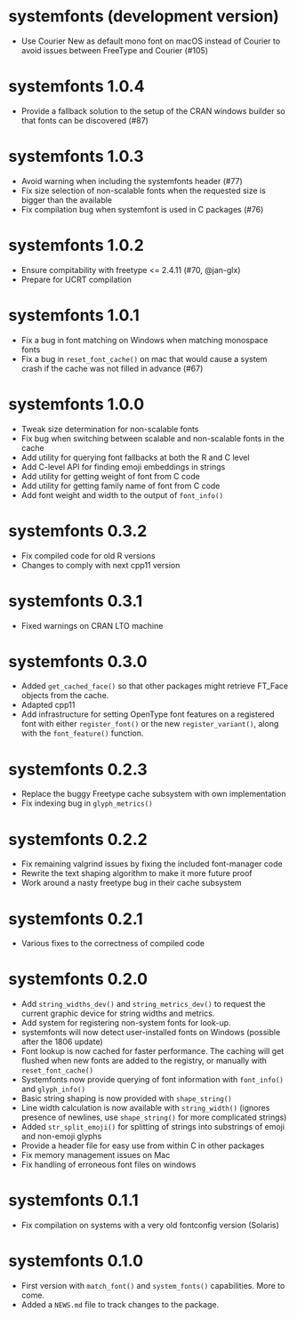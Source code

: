 # systemfonts (development version)

* Use Courier New as default mono font on macOS instead of Courier to avoid 
  issues between FreeType and Courier (#105)

# systemfonts 1.0.4

* Provide a fallback solution to the setup of the CRAN windows builder so that
  fonts can be discovered (#87)

# systemfonts 1.0.3

* Avoid warning when including the systemfonts header (#77)
* Fix size selection of non-scalable fonts when the requested size is bigger 
  than the available
* Fix compilation bug when systemfont is used in C packages (#76)

# systemfonts 1.0.2

* Ensure compitability with freetype <= 2.4.11 (#70, @jan-glx)
* Prepare for UCRT compilation

# systemfonts 1.0.1

* Fix a bug in font matching on Windows when matching monospace fonts
* Fix a bug in `reset_font_cache()` on mac that would cause a system crash if 
  the cache was not filled in advance (#67)

# systemfonts 1.0.0

* Tweak size determination for non-scalable fonts
* Fix bug when switching between scalable and non-scalable fonts in the cache
* Add utility for querying font fallbacks at both the R and C level
* Add C-level API for finding emoji embeddings in strings
* Add utility for getting weight of font from C code
* Add utility for getting family name of font from C code
* Add font weight and width to the output of `font_info()`

# systemfonts 0.3.2

* Fix compiled code for old R versions
* Changes to comply with next cpp11 version

# systemfonts 0.3.1

* Fixed warnings on CRAN LTO machine

# systemfonts 0.3.0

* Added `get_cached_face()` so that other packages might retrieve FT_Face 
  objects from the cache.
* Adapted cpp11
* Add infrastructure for setting OpenType font features on a registered font with
  either `register_font()` or the new `register_variant()`, along with the 
  `font_feature()` function.

# systemfonts 0.2.3

* Replace the buggy Freetype cache subsystem with own implementation
* Fix indexing bug in `glyph_metrics()`

# systemfonts 0.2.2

* Fix remaining valgrind issues by fixing the included font-manager code
* Rewrite the text shaping algorithm to make it more future proof
* Work around a nasty freetype bug in their cache subsystem

# systemfonts 0.2.1

* Various fixes to the correctness of compiled code

# systemfonts 0.2.0

* Add `string_widths_dev()` and `string_metrics_dev()` to request the current 
  graphic device for string widths and metrics.
* Add system for registering non-system fonts for look-up.
* systemfonts will now detect user-installed fonts on Windows 
  (possible after the 1806 update)
* Font lookup is now cached for faster performance. The caching will get flushed
  when new fonts are added to the registry, or manually with `reset_font_cache()`
* Systemfonts now provide querying of font information with `font_info()` and 
  `glyph_info()`
* Basic string shaping is now provided with `shape_string()`
* Line width calculation is now available with `string_width()` (ignores 
  presence of newlines, use `shape_string()` for more complicated strings)
* Added `str_split_emoji()` for splitting of strings into substrings of emoji 
  and non-emoji glyphs
* Provide a header file for easy use from within C in other packages
* Fix memory management issues on Mac
* Fix handling of erroneous font files on windows

# systemfonts 0.1.1

* Fix compilation on systems with a very old fontconfig version (Solaris)

# systemfonts 0.1.0

* First version with `match_font()` and `system_fonts()` capabilities. More to
  come.
* Added a `NEWS.md` file to track changes to the package.
